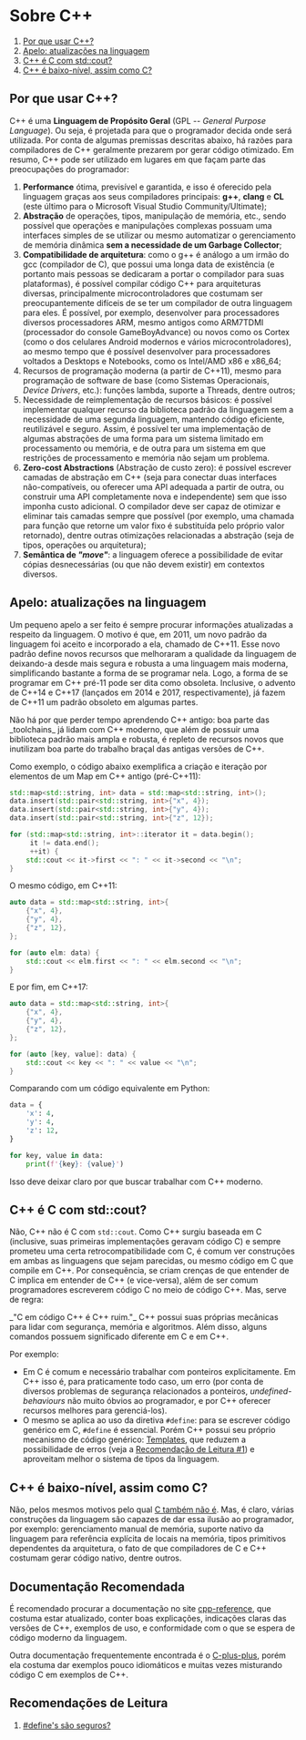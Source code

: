 Sobre C++
=========

1. [Por que usar C++?](#por-que-usar-c)
2. [Apelo: atualizações na linguagem](#apelo-atualizações-na-linguagem)
3. [C++ é C com std::cout?](#c-é-c-com-stdcout)
4. [C++ é baixo-nível, assim como C?](#c-é-próxima-do-hardware-assim-como-c)

Por que usar C++?
-----------------

C++ é uma **Linguagem de Propósito Geral** (GPL -- _General Purpose Language_).
Ou seja, é projetada para que o programador decida onde será utilizada.
Por conta de algumas premissas descritas abaixo, há razões para compiladores de
C++ geralmente prezarem por gerar código otimizado. Em resumo, C++ pode ser
utilizado em lugares em que façam parte das preocupações do programador:

1. **Performance** ótima, previsível e garantida, e isso é oferecido pela
   linguagem graças aos seus compiladores principais: **g++**, **clang** e
   **CL** (este último para o Microsoft Visual Studio Community/Ultimate);
2. **Abstração** de operações, tipos, manipulação de memória, etc., sendo
   possível que operações e manipulações complexas possuam uma interfaces
   simples de se utilizar ou mesmo automatizar o gerenciamento de memória
   dinâmica **sem a necessidade de um Garbage Collector**;
3. **Compatibilidade de arquitetura**: como o g++ é análogo a um irmão do gcc
   (compilador de C), que possui uma longa data de existência (e portanto mais
   pessoas se dedicaram a portar o compilador para suas plataformas), é
   possível compilar código C++ para arquiteturas diversas, principalmente
   microcontroladores que costumam ser preocupantemente difíceis de se ter um
   compilador de outra linguagem para eles. É possível, por exemplo,
   desenvolver para processadores diversos processadores ARM, mesmo antigos
   como ARM7TDMI (processador do console GameBoyAdvance) ou novos como os
   Cortex (como o dos celulares Android modernos e vários microcontroladores),
   ao mesmo tempo que é possível desenvolver para processadores voltados a
   Desktops e Notebooks, como os Intel/AMD x86 e x86_64;
4. Recursos de programação moderna (a partir de C++11), mesmo para programação
   de software de base (como Sistemas Operacionais, _Device Drivers_, etc.):
   funções lambda, suporte a Threads, dentre outros;
5. Necessidade de reimplementação de recursos básicos: é possível implementar
   qualquer recurso da biblioteca padrão da linguagem sem a necessidade de uma
   segunda linguagem, mantendo código eficiente, reutilizável e seguro. Assim,
   é possível ter uma implementação de algumas abstrações de uma forma para um
   sistema limitado em processamento ou memória, e de outra para um sistema em
   que restrições de processamento e memória não sejam um problema.
6. **Zero-cost Abstractions** (Abstração de custo zero): é possível escrever
   camadas de abstração em C++ (seja para conectar duas interfaces
   não-compatíveis, ou oferecer uma API adequada a partir de outra, ou
   construir uma API completamente nova e independente) sem que isso imponha
   custo adicional. O compilador deve ser capaz de otimizar e eliminar tais
   camadas sempre que possível (por exemplo, uma chamada para função que
   retorne um valor fixo é substituída pelo próprio valor retornado), dentre
   outras otimizações relacionadas a abstração (seja de tipos, operações ou
   arquitetura);
7. **Semântica de _"move"_**: a linguagem oferece a possibilidade de evitar
   cópias desnecessárias (ou que não devem existir) em contextos diversos.


Apelo: atualizações na linguagem
--------------------------------

Um pequeno apelo a ser feito é sempre procurar informações atualizadas a
respeito da linguagem. O motivo é que, em 2011, um novo padrão da linguagem foi
aceito e incorporado a ela, chamado de C++11. Esse novo padrão define novos
recursos que melhoraram a qualidade da linguagem de deixando-a desde mais
segura e robusta a uma linguagem mais moderna, simplificando bastante a forma
de se programar nela. Logo, a forma de se programar em C++ pré-11 pode ser dita
como obsoleta. Inclusive, o advento de C++14 e C++17 (lançados em 2014 e 2017,
respectivamente), já fazem de C++11 um padrão obsoleto em algumas partes.

<warn title="Aprenda C++ moderno">
Não há por que perder tempo aprendendo C++ antigo: boa parte das _toolchains_
já lidam com C++ moderno, que além de possuir uma biblioteca padrão mais ampla
e robusta, é repleto de recursos novos que inutilizam boa parte do trabalho
braçal das antigas versões de C++.
</warn>

Como exemplo, o código abaixo exemplifica a criação e iteração por elementos de
um Map em C++ antigo (pré-C++11):

```c++
std::map<std::string, int> data = std::map<std::string, int>();
data.insert(std::pair<std::string, int>{"x", 4});
data.insert(std::pair<std::string, int>{"y", 4});
data.insert(std::pair<std::string, int>{"z", 12});

for (std::map<std::string, int>::iterator it = data.begin();
     it != data.end();
     ++it) {
    std::cout << it->first << ": " << it->second << "\n";
}
```

O mesmo código, em C++11:

```c++
auto data = std::map<std::string, int>{
    {"x", 4},
    {"y", 4},
    {"z", 12},
};

for (auto elm: data) {
    std::cout << elm.first << ": " << elm.second << "\n";
}
```

E por fim, em C++17:

```c++
auto data = std::map<std::string, int>{
    {"x", 4},
    {"y", 4},
    {"z", 12},
};

for (auto [key, value]: data) {
    std::cout << key << ": " << value << "\n";
}
```

Comparando com um código equivalente em Python:

```python
data = {
    'x': 4,
    'y': 4,
    'z': 12,
}

for key, value in data:
    print(f'{key}: {value}')
```

Isso deve deixar claro por que buscar trabalhar com C++ moderno.

C++ é C com std::cout?
----------------------

Não, C++ não é C com `std::cout`. Como C++ surgiu baseada em C (inclusive, suas
primeiras implementações geravam código C) e sempre prometeu uma certa
retrocompatibilidade com C, é comum ver construções em ambas as linguagens que
sejam parecidas, ou mesmo código em C que compile em C++. Por consequência, se
criam crenças de que entender de C implica em entender de C++ (e vice-versa),
além de ser comum programadores escreverem código C no meio de código C++. Mas,
serve de regra:

<warn title="Não misture C com C++">
_"C em código C++ é C++ ruim."_ C++ possui suas próprias mecânicas para lidar
com segurança, memória e algoritmos. Além disso, alguns comandos possuem
significado diferente em C e em C++.
</warn>

Por exemplo:
- Em C é comum e necessário trabalhar com ponteiros explicitamente.  Em C++
  isso é, para praticamente todo caso, um erro (por conta de diversos problemas
  de segurança relacionados a ponteiros, _undefined-behaviours_ não muito
  óbvios ao programador, e por C++ oferecer recursos melhores para
  gerenciá-los).
- O mesmo se aplica ao uso da diretiva `#define`: para se escrever código
  genérico em C, `#define` é essencial. Porém C++ possui seu próprio mecanismo
  de código genérico:
  [Templates](https://en.cppreference.com/w/cpp/language/templates), que
  reduzem a possibilidade de erros (veja a [Recomendação de Leitura
  #1](#recomendações-de-leitura)) e aproveitam melhor o sistema de tipos da
  linguagem.

C++ é baixo-nível, assim como C?
----------------------------------------

Não, pelos mesmos motivos pelo qual
[C também não é](https://queue.acm.org/detail.cfm?id=3212479). Mas, é claro,
várias construções da linguagem são capazes de dar essa ilusão ao programador,
por exemplo: gerenciamento manual de memória, suporte nativo da linguagem para
referência explícita de locais na memória, tipos primitivos dependentes da
arquitetura, o fato de que compiladores de C e C++ costumam gerar código
nativo, dentre outros.

Documentação Recomendada
------------------------

É recomendado procurar a documentação no site
[cpp-reference](https://cppreference.com/), que costuma estar atualizado,
conter boas explicações, indicações claras das versões de C++, exemplos de uso,
e conformidade com o que se espera de código moderno da linguagem.

Outra documentação frequentemente encontrada é o
[C-plus-plus](http://www.cplusplus.com/), porém ela costuma dar exemplos pouco
idiomáticos e muitas vezes misturando código C em exemplos de C++.

Recomendações de Leitura
------------------------

1. [#define's são seguros?](../c/others/defines-are-evil.md)
